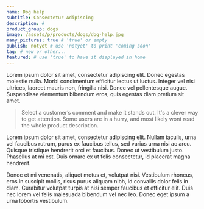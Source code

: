 ```yaml
---
name: Dog help
subtitle: Consectetur Adipiscing
description: #
product_group: dogs
image: /assets/p/products/dogs/dog-help.jpg
many_pictures: true # 'true' or empty
publish: notyet # use 'notyet' to print 'coming soon'
tag: # new or other...
featured: # use 'true' to have it displayed in home
---
```

Lorem ipsum dolor sit amet, consectetur adipiscing elit. Donec egestas molestie nulla. Morbi condimentum efficitur lectus ut luctus. Integer vel nisi ultrices, laoreet mauris non, fringilla nisi. Donec vel pellentesque augue. Suspendisse elementum bibendum eros, quis egestas diam pretium sit amet.

>Select a customer’s comment and make it stands out. It's a clever way to get attention. Some users are in a hurry, and most likely wont read the whole product description.

Lorem ipsum dolor sit amet, consectetur adipiscing elit. Nullam iaculis, urna vel faucibus rutrum, purus ex faucibus tellus, sed varius urna nisi ac arcu. Quisque tristique hendrerit orci et faucibus. Donec ut vestibulum justo. Phasellus at mi est. Duis ornare ex ut felis consectetur, id placerat magna hendrerit.

Donec et mi venenatis, aliquet metus et, volutpat nisi. Vestibulum rhoncus, eros in suscipit mollis, risus purus aliquam nibh, id convallis dolor felis in diam. Curabitur volutpat turpis at nisi semper faucibus et efficitur elit. Duis nec lorem vel felis malesuada bibendum vel nec leo. Donec eget ipsum a urna lobortis vestibulum.
